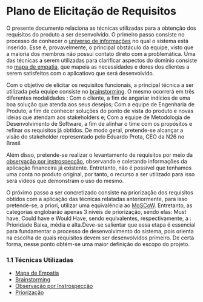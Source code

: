 # Plano de Elicitação de Requisitos

O presente documento relaciona as técnicas utilizadas para a obtenção dos requisitos do produto a ser desenvolvido. O primeiro passo consiste no processo de conhecer o [universo de informações](http://livrodeengenhariaderequisitos.blogspot.com/2007/08/universo-de-informaes.html) no qual o sistema está inserido. Esse é, provavelmente, o principal obstáculo da equipe, visto que a maioria dos membros não possui contato direto com a problemática. Uma das técnicas a serem utilizadas para clarificar aspectos do domínio consiste no [mapa de empatia](https://analistamodelosdenegocios.com.br/mapa-de-empatia-o-que-e/), que mapeia as necessidades e dores dos clientes a serem satisfeitos com o aplicatiovo que será desenvolvido.

Com o objetivo de elicitar os requisitos funcionais, a principal técnica a ser utilizada pela equipe consiste no [brainstorming](https://neilpatel.com/br/blog/o-que-e-brainstorming/). O mesmo ocorrerá em três diferentes modalidades : Com o cliente, a fim de angariar indícios de uma boa solução que atenda aos seus desejos; Com a equipe de Engenharia de Produto, a fim de conhecer soluções do ponto de vista do produto e novas ideias que atendam aos stakeholders e; Com a equipe de Metodologia de Desenvolvimento de Software, a fim de alinhar o time com os propósitos e refinar os requisitos já obtidos. De modo geral, pretende-se alcançar a visão do stakeholder representado pelo Eduardo Prota, CEO da N26 no Brasil.    

Além disso, pretende-se realizar o levantamento de requisitos por meio da [observação por instrospecção](https://welisonr.github.io/2019.1-Requisitos-Brainly/introspeccao/), observando e coletando informações da aplicação financeira já existente. Entretanto, não é possível que tenhamos uma conta no produto original, por tanto, o recurso a ser utilizado para isso será vídeos que demonstram o uso do mesmo.

O próximo passo a ser concretizado consiste na priorização dos requisitos obtidos com a aplicação das técnicas relatadas anteriormente, para isso pretende-se, a priori, utilizar uma equivalência ao [MoSCoW](https://sitecampus.com.br/tecnica-moscow-na-priorizacao-dos-requisitos/). Entretanto, as categorias englobarão apenas 3 níveis de priorização, sendo elas: Must have, Could have e Would Have, sendo equivalentes, respectivamente, a : Prioridade Baixa, média e alta.Deve-se salientar que essa etapa é essencial para fundamentar o processo de desenvolvimento do sistema, pois orienta na escolha de quais requisitos devem ser desenvolvidos primeiro. De certa forma, nesse ponto obtém-se uma maior definição do escopo do projeto.

### 1.1 Técnicas Utilizadas 

* [Mapa de Empatia](./elicitacao/empathy-map.md)
* [Brainstorming](./elicitacao/brainstorm.md)
* [Observação por Instrospecção](./elicitacao/introspection.md)
* [Priorização](./elicitacao/prioritization.md)

